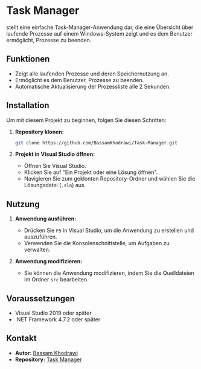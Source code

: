# Task Manager

stellt eine einfache Task-Manager-Anwendung dar, die eine Übersicht über laufende Prozesse auf einem Windows-System zeigt und es dem Benutzer ermöglicht, Prozesse zu beenden.

## Funktionen

- Zeigt alle laufenden Prozesse und deren Speichernutzung an.
- Ermöglicht es dem Benutzer, Prozesse zu beenden.
- Automatische Aktualisierung der Prozessliste alle 2 Sekunden.

## Installation

Um mit diesem Projekt zu beginnen, folgen Sie diesen Schritten:

1. **Repository klonen:**
    ```bash
    git clone https://github.com/BassamKhodrawi/Task-Manager.git
    ```

2. **Projekt in Visual Studio öffnen:**
    - Öffnen Sie Visual Studio.
    - Klicken Sie auf "Ein Projekt oder eine Lösung öffnen".
    - Navigieren Sie zum geklonten Repository-Ordner und wählen Sie die Lösungsdatei (`.sln`) aus.

## Nutzung

1. **Anwendung ausführen:**
    - Drücken Sie `F5` in Visual Studio, um die Anwendung zu erstellen und auszuführen.
    - Verwenden Sie die Konsolenschnittstelle, um Aufgaben zu verwalten.

2. **Anwendung modifizieren:**
    - Sie können die Anwendung modifizieren, indem Sie die Quelldateien im Ordner `src` bearbeiten.

## Voraussetzungen

- Visual Studio 2019 oder später
- .NET Framework 4.7.2 oder später

## Kontakt

- **Autor:** [Bassam Khodrawi](https://github.com/BassamKhodrawi)
- **Repository:** [Task Manager](https://github.com/BassamKhodrawi/Task-Manager)
